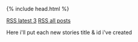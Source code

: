 {% include head.html %}

<a href="https://nobodymr.github.io/feed.xml" target="_blank" rel="noopener noreferrer nofollow">RSS latest 3</a>
<a href="https://nobodymr.github.io/allfeeds.xml" target="_blank" rel="noopener noreferrer nofollow">RSS all posts</a>

Here i'll put each new stories title &amp; id i've created
